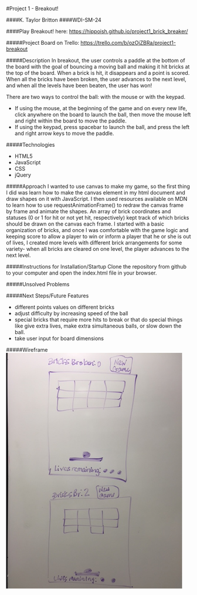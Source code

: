 #Project 1 - Breakout!

####K. Taylor Britton
####WDI-SM-24

####Play Breakout! here:
https://hippoish.github.io/project1_brick_breaker/

#####Project Board on Trello:
https://trello.com/b/ozOjZBRa/project1-breakout

#####Description
In breakout, the user controls a paddle at the bottom of the board with the goal of bouncing a moving ball and making it hit bricks at the top of the board. When a brick is hit, it disappears and a point is scored. When all the bricks have been broken, the user advances to the next level, and when all the levels have been beaten, the user has won!

There are two ways to control the ball: with the mouse or with the keypad.
- If using the mouse, at the beginning of the game and on every new life, click anywhere on the board to launch the ball, then move the mouse left and right within the board to move the paddle.
- If using the keypad, press spacebar to launch the ball, and press the left and right arrow keys to move the paddle.

#####Technologies
- HTML5
- JavaScript
- CSS
- jQuery

#####Approach
I wanted to use canvas to make my game, so the first thing I did was learn how to make the canvas element in my html document and draw shapes on it with JavaScript. I then used resources available on MDN to learn how to use requestAnimationFrame() to redraw the canvas frame by frame and animate the shapes. An array of brick coordinates and statuses (0 or 1 for hit or not yet hit, respectively) kept track of which bricks should be drawn on the canvas each frame.
I started with a basic organization of bricks, and once I was comfortable with the game logic and keeping score to allow a player to win or inform a player that he or she is out of lives, I created more levels with different brick arrangements for some variety- when all bricks are cleared on one level, the player advances to the next level.

#####Instructions for Installation/Startup
Clone the repository from github to your computer and open the index.html file in your browser.

#####Unsolved Problems


#####Next Steps/Future Features
- different points values on different bricks
- adjust difficulty by increasing speed of the ball
- special bricks that require more hits to break or that do special things like give extra lives, make extra simultaneous balls, or slow down the ball.
- take user input for board dimensions

#####Wireframe
![Breakout Wireframe](assets/breakout_wireframes.JPG)
